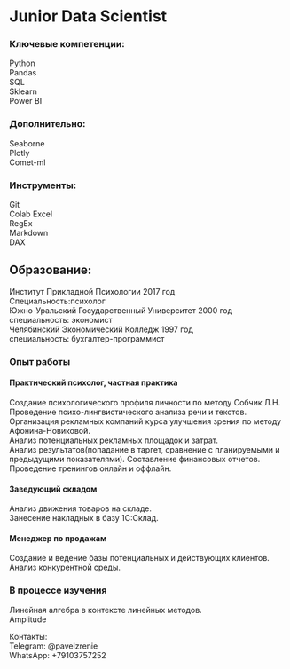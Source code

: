 # Junior Data Scientist
### Ключевые компетенции:
Python   
Pandas  
SQL  
Sklearn  
Power BI  
### Дополнительно:
Seaborne  
Plotly  
Comet-ml  
### Инструменты:
Git  
Colab 
Excel  
RegEx  
Markdown  
DAX  
## Образование:
Институт Прикладной Психологии 2017 год  
Специальность:психолог  
Южно-Уральский Государственный Университет 2000 год   
специальность: экономист  
Челябинский Экономический Колледж  1997 год  
специальность: бухгалтер-программист  
### Опыт работы  
#### Практический психолог, частная практика 
Создание психологического профиля личности по методу Собчик Л.Н.  
Проведение психо-лингвистического анализа речи и текстов.  
Организация рекламных компаний курса улучшения зрения по методу Афонина-Новиковой.   
Анализ потенциальных рекламных площадок и затрат.  
Анализ результатов(попадание в таргет, сравнение с планируемыми и предыдущими показателями). 
Составление финансовых отчетов.  
Проведение тренингов онлайн и оффлайн.   
#### Заведующий складом  
Анализ движения товаров на складе.  
Занесение накладных в базу 1С:Склад.  
#### Менеджер по продажам 
Создание и ведение базы потенциальных и действующих клиентов.   
Анализ конкурентной среды.
### В процессе изучения  
Линейная алгебра в контексте линейных методов.   
Amplitude

Контакты:  
Telegram: @pavelzrenie  
WhatsApp: +79103757252

 
